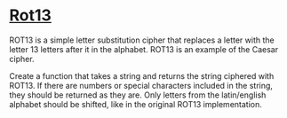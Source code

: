 # [Rot13](https://www.codewars.com/kata/530e15517bc88ac656000716)

ROT13 is a simple letter substitution cipher that replaces a letter with the letter 13 letters after it in the alphabet. ROT13 is an example of the Caesar cipher.

Create a function that takes a string and returns the string ciphered with ROT13. If there are numbers or special characters included in the string, they should be returned as they are. Only letters from the latin/english alphabet should be shifted, like in the original ROT13 implementation.
